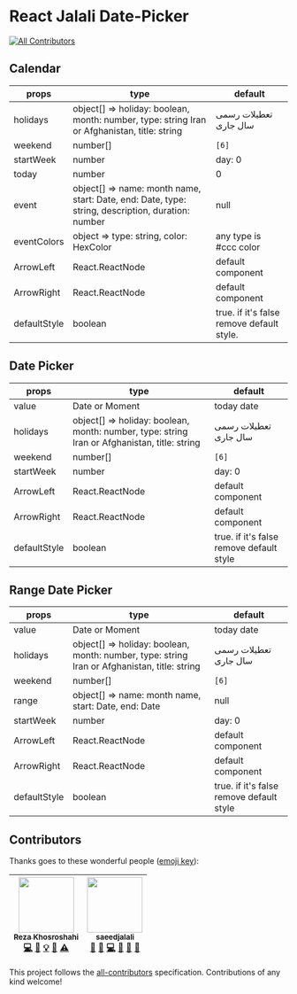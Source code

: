 # React Jalali Date-Picker

[![All Contributors](https://img.shields.io/badge/all_contributors-2-orange.svg?style=flat-square)](#contributors)

## Calendar

| props        | type                                                                                              | default                                   |
| ------------ | ------------------------------------------------------------------------------------------------- | ----------------------------------------- |
| holidays     | object[] => holiday: boolean, month: number, type: string Iran or Afghanistan, title: string      | تعطیلات رسمی سال جاری                     |
| weekend      | number[]                                                                                          | `[6]`                                     |
| startWeek    | number                                                                                            | day: 0                                    |
| today        | number                                                                                            | 0                                         |
| event        | object[] => name: month name, start: Date, end: Date, type: string, description, duration: number | null                                      |
| eventColors  | object => type: string, color: HexColor                                                           | any type is #ccc color                    |
| ArrowLeft    | React.ReactNode                                                                                   | default component                         |
| ArrowRight   | React.ReactNode                                                                                   | default component                         |
| defaultStyle | boolean                                                                                           | true. if it's false remove default style. |

## Date Picker

| props        | type                                                                                         | default                                  |
| ------------ | -------------------------------------------------------------------------------------------- | ---------------------------------------- |
| value        | Date or Moment                                                                               | today date                               |
| holidays     | object[] => holiday: boolean, month: number, type: string Iran or Afghanistan, title: string | تعطیلات رسمی سال جاری                    |
| weekend      | number[]                                                                                     | `[6]`                                    |
| startWeek    | number                                                                                       | day: 0                                   |
| ArrowLeft    | React.ReactNode                                                                              | default component                        |
| ArrowRight   | React.ReactNode                                                                              | default component                        |
| defaultStyle | boolean                                                                                      | true. if it's false remove default style |

## Range Date Picker

| props        | type                                                                                         | default                                  |
| ------------ | -------------------------------------------------------------------------------------------- | ---------------------------------------- |
| value        | Date or Moment                                                                               | today date                               |
| holidays     | object[] => holiday: boolean, month: number, type: string Iran or Afghanistan, title: string | تعطیلات رسمی سال جاری                    |
| weekend      | number[]                                                                                     | `[6]`                                    |
| range        | object[] => name: month name, start: Date, end: Date                                         | null                                     |
| startWeek    | number                                                                                       | day: 0                                   |
| ArrowLeft    | React.ReactNode                                                                              | default component                        |
| ArrowRight   | React.ReactNode                                                                              | default component                        |
| defaultStyle | boolean                                                                                      | true. if it's false remove default style |

## Contributors

Thanks goes to these wonderful people ([emoji key](https://github.com/kentcdodds/all-contributors#emoji-key)):

<!-- ALL-CONTRIBUTORS-LIST:START - Do not remove or modify this section -->
<!-- prettier-ignore -->
| [<img src="https://avatars1.githubusercontent.com/u/11410506?v=4" width="100px;"/><br /><sub><b>Reza Khosroshahi</b></sub>](https://reza.blue)<br />[💻](https://github.com/rzkhosroshahi/react-jalali-datepicker/commits?author=rzkhosroshahi "Code") [📖](https://github.com/rzkhosroshahi/react-jalali-datepicker/commits?author=rzkhosroshahi "Documentation") [💡](#example-rzkhosroshahi "Examples") [🤔](#ideas-rzkhosroshahi "Ideas, Planning, & Feedback") [⚠️](https://github.com/rzkhosroshahi/react-jalali-datepicker/commits?author=rzkhosroshahi "Tests") | [<img src="https://avatars2.githubusercontent.com/u/15178117?v=4" width="100px;"/><br /><sub><b>saeedjalali</b></sub>](http://saeedjalali.ir)<br />[💬](#question-saeedjalali1 "Answering Questions") [🐛](https://github.com/rzkhosroshahi/react-jalali-datepicker/issues?q=author%3Asaeedjalali1 "Bug reports") [💻](https://github.com/rzkhosroshahi/react-jalali-datepicker/commits?author=saeedjalali1 "Code") [🤔](#ideas-saeedjalali1 "Ideas, Planning, & Feedback") [👀](#review-saeedjalali1 "Reviewed Pull Requests") [📢](#talk-saeedjalali1 "Talks") |
| :---: | :---: |

<!-- ALL-CONTRIBUTORS-LIST:END -->

This project follows the [all-contributors](https://github.com/kentcdodds/all-contributors) specification. Contributions of any kind welcome!
